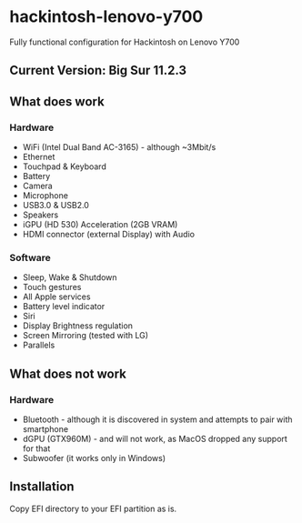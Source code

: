 # hackintosh-lenovo-y700
Fully functional configuration for Hackintosh on Lenovo Y700

## Current Version: Big Sur 11.2.3

## What does work

### Hardware
- WiFi (Intel Dual Band AC-3165) - although ~3Mbit/s
- Ethernet
- Touchpad & Keyboard
- Battery
- Camera
- Microphone
- USB3.0 & USB2.0
- Speakers
- iGPU (HD 530) Acceleration (2GB VRAM)
- HDMI connector (external Display) with Audio

### Software
- Sleep, Wake & Shutdown
- Touch gestures
- All Apple services
- Battery level indicator
- Siri
- Display Brightness regulation
- Screen Mirroring (tested with LG)
- Parallels

## What does not work

### Hardware
- Bluetooth - although it is discovered in system and attempts to pair with smartphone
- dGPU (GTX960M) - and will not work, as MacOS dropped any support for that
- Subwoofer (it works only in Windows)


## Installation
Copy EFI directory to your EFI partition as is.
